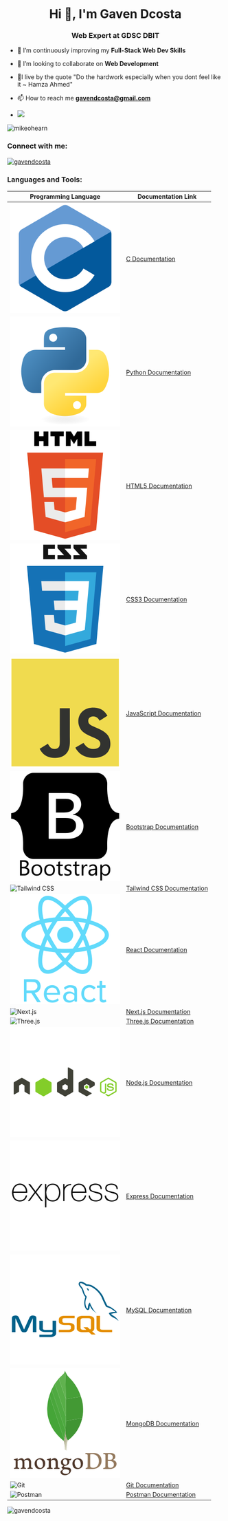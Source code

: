 <h1 align="center">Hi 👋, I'm Gaven Dcosta</h1>
<h3 align="center">Web Expert at GDSC DBIT</h3>

- 🌱 I’m continuously improving my **Full-Stack Web Dev Skills**

- 👯 I’m looking to collaborate on **Web Development**

- 💪I live by the quote "Do the hardwork especially when you dont feel like it ~ Hamza Ahmed"
  
- 📫 How to reach me **gavendcosta@gmail.com**
  
- ![](https://komarev.com/ghpvc/?username=TeddyGaven)
  


![mikeohearn](https://github.com/GavenDcosta/GavenDcosta/assets/112816730/fcfc5c5d-cd73-446c-88b9-d666cf46f84a)



<h3 align="left">Connect with me:</h3>
<p align="left">
<a href="https://www.linkedin.com/in/gaven-dcosta-b18165239/" target="blank"><img align="center" src="https://raw.githubusercontent.com/rahuldkjain/github-profile-readme-generator/master/src/images/icons/Social/linked-in-alt.svg" alt="gavendcosta" height="30" width="40" /></a>
</p>


<h3 align="left">Languages and Tools:</h3>


| Programming Language | Documentation Link |
|----------------------|--------------------|
| ![C](https://raw.githubusercontent.com/devicons/devicon/master/icons/c/c-original.svg) | [C Documentation](https://www.cprogramming.com/) |
| ![Python](https://raw.githubusercontent.com/devicons/devicon/master/icons/python/python-original.svg) | [Python Documentation](https://www.python.org) |
| ![HTML5](https://raw.githubusercontent.com/devicons/devicon/master/icons/html5/html5-original-wordmark.svg) | [HTML5 Documentation](https://www.w3.org/html/) |
| ![CSS3](https://raw.githubusercontent.com/devicons/devicon/master/icons/css3/css3-original-wordmark.svg) | [CSS3 Documentation](https://raw.githubusercontent.com/devicons/devicon/master/icons/css3/css3-original-wordmark.svg) |
| ![JavaScript](https://raw.githubusercontent.com/devicons/devicon/master/icons/javascript/javascript-original.svg) | [JavaScript Documentation](https://raw.githubusercontent.com/devicons/devicon/master/icons/javascript/javascript-original.svg) |
| ![Bootstrap](https://raw.githubusercontent.com/devicons/devicon/master/icons/bootstrap/bootstrap-plain-wordmark.svg) | [Bootstrap Documentation](https://getbootstrap.com) |
| ![Tailwind CSS](https://www.vectorlogo.zone/logos/tailwindcss/tailwindcss-icon.svg) | [Tailwind CSS Documentation](https://tailwindcss.com/) |
| ![React](https://raw.githubusercontent.com/devicons/devicon/master/icons/react/react-original-wordmark.svg) | [React Documentation](https://reactjs.org/) |
| ![Next.js](https://cdn.worldvectorlogo.com/logos/nextjs-2.svg) | [Next.js Documentation](https://nextjs.org/) |
| ![Three.js](https://upload.wikimedia.org/wikipedia/commons/thumb/3/3f/Three.js_Icon.svg/768px-Three.js_Icon.svg.png?20211115112438) | [Three.js Documentation](https://threejs.org/) |
| ![Node.js](https://raw.githubusercontent.com/devicons/devicon/master/icons/nodejs/nodejs-original-wordmark.svg) | [Node.js Documentation](https://nodejs.org) |
| ![Express](https://raw.githubusercontent.com/devicons/devicon/master/icons/express/express-original-wordmark.svg) | [Express Documentation](https://expressjs.com) |
| ![MySQL](https://raw.githubusercontent.com/devicons/devicon/master/icons/mysql/mysql-original-wordmark.svg) | [MySQL Documentation](https://www.mysql.com/) |
| ![MongoDB](https://raw.githubusercontent.com/devicons/devicon/master/icons/mongodb/mongodb-original-wordmark.svg) | [MongoDB Documentation](https://www.mongodb.com/) |
| ![Git](https://www.vectorlogo.zone/logos/git-scm/git-scm-icon.svg) | [Git Documentation](https://git-scm.com/) |
| ![Postman](https://www.vectorlogo.zone/logos/getpostman/getpostman-icon.svg) | [Postman Documentation](https://postman.com) |


<p><img align="center" src="https://github-readme-streak-stats.herokuapp.com/?user=gavendcosta&" alt="gavendcosta" /></p>


